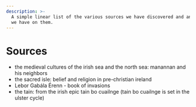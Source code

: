 ```yaml
---
description: >-
  A simple linear list of the various sources we have discovered and any notes
  we have on them.
---
```


# Sources

&#x20;&#x20;

* the medieval cultures of the irish sea and the north sea: manannan and his neighbors
* the sacred isle: belief and religion in pre-christian ireland
* Lebor Gabála Érenn - book of invasions
* the tain: from the irish epic tain bo cuailnge (tain bo cuailnge is set in the ulster cycle)

